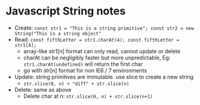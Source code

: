 # Javascript String notes
- Create: `const str1 = "This is a string primitive"; const str2 = new String("This is a string object"`
- Read: `const fifthLetter = str1.charAt(4); const fifthLetter = str1[4];`
  - array-like str1[n] format can only read, cannot update or delete
  - charAt can be negligibly faster but more unpredictable, Eg: `str1.charAt(undefined)` will return the first char
  - go with str[n] format for non IE6 / 7 environments
- Update: string primitives are immutable. use slice to create a new string
  - `str.slice(0, n) + "diff" + str.slice(n)`
- Delete: same as above 
  - Delete char at n: `str.slice(0, n) + str.slice(n+1)`

